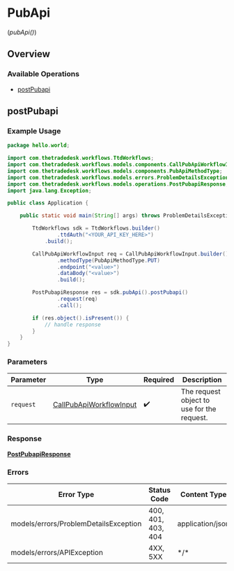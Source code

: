 # PubApi
(*pubApi()*)

## Overview

### Available Operations

* [postPubapi](#postpubapi)

## postPubapi

### Example Usage

```java
package hello.world;

import com.thetradedesk.workflows.TtdWorkflows;
import com.thetradedesk.workflows.models.components.CallPubApiWorkflowInput;
import com.thetradedesk.workflows.models.components.PubApiMethodType;
import com.thetradedesk.workflows.models.errors.ProblemDetailsException;
import com.thetradedesk.workflows.models.operations.PostPubapiResponse;
import java.lang.Exception;

public class Application {

    public static void main(String[] args) throws ProblemDetailsException, Exception {

        TtdWorkflows sdk = TtdWorkflows.builder()
                .ttdAuth("<YOUR_API_KEY_HERE>")
            .build();

        CallPubApiWorkflowInput req = CallPubApiWorkflowInput.builder()
                .methodType(PubApiMethodType.PUT)
                .endpoint("<value>")
                .dataBody("<value>")
                .build();

        PostPubapiResponse res = sdk.pubApi().postPubapi()
                .request(req)
                .call();

        if (res.object().isPresent()) {
            // handle response
        }
    }
}
```

### Parameters

| Parameter                                                                 | Type                                                                      | Required                                                                  | Description                                                               |
| ------------------------------------------------------------------------- | ------------------------------------------------------------------------- | ------------------------------------------------------------------------- | ------------------------------------------------------------------------- |
| `request`                                                                 | [CallPubApiWorkflowInput](../../models/shared/CallPubApiWorkflowInput.md) | :heavy_check_mark:                                                        | The request object to use for the request.                                |

### Response

**[PostPubapiResponse](../../models/operations/PostPubapiResponse.md)**

### Errors

| Error Type                            | Status Code                           | Content Type                          |
| ------------------------------------- | ------------------------------------- | ------------------------------------- |
| models/errors/ProblemDetailsException | 400, 401, 403, 404                    | application/json                      |
| models/errors/APIException            | 4XX, 5XX                              | \*/\*                                 |